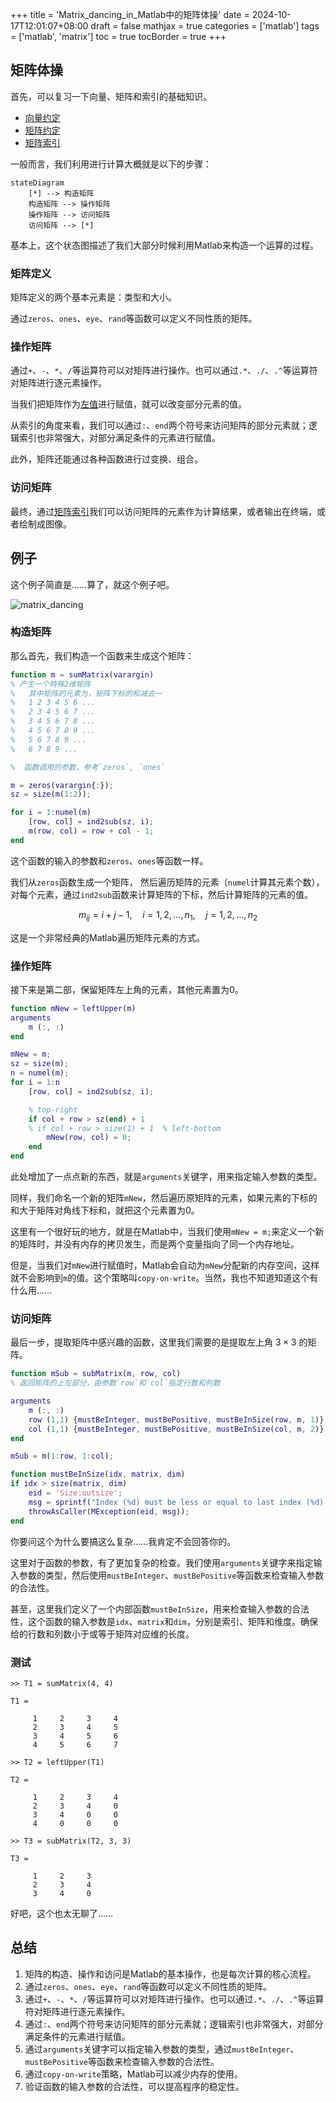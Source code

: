 +++
title = 'Matrix_dancing_in_Matlab中的矩阵体操'
date = 2024-10-17T12:01:07+08:00
draft = false
mathjax = true
categories = ['matlab']
tags = ['matlab', 'matrix']
toc = true
tocBorder = true
+++



## 矩阵体操

首先，可以复习一下向量、矩阵和索引的基础知识。

- [向量约定](/posts/matlab/vectors-in-matlab/)
- [矩阵约定](/posts/matlab/matrix-in-matlab/)
- [矩阵索引](/posts/matlab/indexing_in_matlab/)

一般而言，我们利用进行计算大概就是以下的步骤：

```mermaid
stateDiagram
    [*] --> 构造矩阵
    构造矩阵 --> 操作矩阵
    操作矩阵 --> 访问矩阵
    访问矩阵 --> [*]
```

基本上，这个状态图描述了我们大部分时候利用Matlab来构造一个运算的过程。

### 矩阵定义

矩阵定义的两个基本元素是：类型和大小。

通过`zeros`、`ones`、`eye`、`rand`等函数可以定义不同性质的矩阵。

### 操作矩阵

通过`+`、`-`、`*`、`/`等运算符可以对矩阵进行操作。也可以通过`.*`、`./`、`.^`等运算符对矩阵进行逐元素操作。

当我们把矩阵作为[左值](/posts/matlab/lval-and-rval-in-matlab/)进行赋值，就可以改变部分元素的值。

从索引的角度来看，我们可以通过`:`、`end`两个符号来访问矩阵的部分元素就；逻辑索引也非常强大，对部分满足条件的元素进行赋值。

此外，矩阵还能通过各种函数进行过变换、组合。

### 访问矩阵

最终，通过[矩阵索引](/posts/matlab/indexing_in_matlab/)我们可以访问矩阵的元素作为计算结果，或者输出在终端，或者绘制成图像。

## 例子

这个例子简直是……算了，就这个例子吧。

![matrix_dancing](/matlab-img/matrix-sample.jpeg)

### 构造矩阵

那么首先，我们构造一个函数来生成这个矩阵：

```matlab
function m = sumMatrix(varargin)
% 产生一个特殊2维矩阵
%   其中矩阵的元素为，矩阵下标的和减去一
%   1 2 3 4 5 6 ...
%   2 3 4 5 6 7 ...
%   3 4 5 6 7 8 ...
%   4 5 6 7 8 9 ...
%   5 6 7 8 9 ...
%   6 7 8 9 ...

%  函数调用的参数，参考`zeros`, `ones`

m = zeros(varargin{:});
sz = size(m(1:2));

for i = 1:numel(m)
    [row, col] = ind2sub(sz, i);
    m(row, col) = row + col - 1;
end
```

这个函数的输入的参数和`zeros`、`ones`等函数一样。

我们从`zeros`函数生成一个矩阵， 然后遍历矩阵的元素（`numel`计算其元素个数），对每个元素，通过`ind2sub`函数来计算矩阵的下标，然后计算矩阵的元素的值。

$$
m_{ij} = i + j - 1, \quad i = 1, 2, \ldots, n_1, \quad j = 1, 2, \ldots, n_2
$$

这是一个非常经典的Matlab遍历矩阵元素的方式。

### 操作矩阵

接下来是第二部，保留矩阵左上角的元素，其他元素置为0。


```matlab
function mNew = leftUpper(m)
arguments
    m (:, :)
end

mNew = m;
sz = size(m);
n = numel(m);
for i = 1:n
    [row, col] = ind2sub(sz, i);

    % top-right
    if col + row > sz(end) + 1 
    % if col + row > size(1) + 1  % left-bottom
        mNew(row, col) = 0;
    end
end
```

此处增加了一点点新的东西，就是`arguments`关键字，用来指定输入参数的类型。

同样，我们命名一个新的矩阵`mNew`，然后遍历原矩阵的元素，如果元素的下标的和大于矩阵对角线下标和，就把这个元素置为0。

这里有一个很好玩的地方，就是在Matlab中，当我们使用`mNew = m;`来定义一个新的矩阵时，并没有内存的拷贝发生，而是两个变量指向了同一个内存地址。

但是，当我们对`mNew`进行赋值时，Matlab会自动为`mNew`分配新的内存空间，这样就不会影响到`m`的值。这个策略叫`copy-on-write`。当然，我也不知道知道这个有什么用……

### 访问矩阵

最后一步，提取矩阵中感兴趣的函数，这里我们需要的是提取左上角 $3\times 3$ 的矩阵。

```matlab
function mSub = subMatrix(m, row, col)
% 返回矩阵的上左部分，由参数`row`和`col`指定行数和列数

arguments
    m (:, :) 
    row (1,1) {mustBeInteger, mustBePositive, mustBeInSize(row, m, 1)}
    col (1,1) {mustBeInteger, mustBePositive, mustBeInSize(col, m, 2)} 
end

mSub = m(1:row, 1:col);

function mustBeInSize(idx, matrix, dim)
if idx > size(matrix, dim)
    eid = 'Size:outsize';
    msg = sprintf("Index (%d) must be less or equal to last index (%d) in given dimesion (%d)", idx, size(matrix, dim), dim);
    throwAsCaller(MException(eid, msg));
end
```

你要问这个为什么要搞这么复杂……我肯定不会回答你的。

这里对于函数的参数，有了更加复杂的检查。我们使用`arguments`关键字来指定输入参数的类型，然后使用`mustBeInteger`、`mustBePositive`等函数来检查输入参数的合法性。

甚至，这里我们定义了一个内部函数`mustBeInSize`，用来检查输入参数的合法性，这个函数的输入参数是`idx`、`matrix`和`dim`，分别是索引、矩阵和维度。确保给的行数和列数小于或等于矩阵对应维的长度。

### 测试

```
>> T1 = sumMatrix(4, 4)

T1 =

     1     2     3     4
     2     3     4     5
     3     4     5     6
     4     5     6     7

>> T2 = leftUpper(T1)

T2 =

     1     2     3     4
     2     3     4     0
     3     4     0     0
     4     0     0     0

>> T3 = subMatrix(T2, 3, 3)

T3 =

     1     2     3
     2     3     4
     3     4     0
```

好吧，这个也太无聊了……


## 总结

1. 矩阵的构造、操作和访问是Matlab的基本操作，也是每次计算的核心流程。
2. 通过`zeros`、`ones`、`eye`、`rand`等函数可以定义不同性质的矩阵。
3. 通过`+`、`-`、`*`、`/`等运算符可以对矩阵进行操作。也可以通过`.*`、`./`、`.^`等运算符对矩阵进行逐元素操作。
4. 通过`:`、`end`两个符号来访问矩阵的部分元素就；逻辑索引也非常强大，对部分满足条件的元素进行赋值。
5. 通过`arguments`关键字可以指定输入参数的类型，通过`mustBeInteger`、`mustBePositive`等函数来检查输入参数的合法性。
6. 通过`copy-on-write`策略，Matlab可以减少内存的使用。
7. 验证函数的输入参数的合法性，可以提高程序的稳定性。